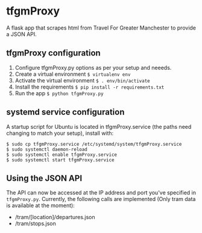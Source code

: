 tfgmProxy
========

A flask app that scrapes html from Travel For Greater Manchester to provide a JSON API.

## tfgmProxy configuration
1. Configure tfgmProxy.py options as per your setup and neeeds.
2. Create a virtual environment  `$ virtualenv env`
3. Activate the virtual environment  `$ . env/bin/activate`
4. Install the requirements `$ pip install -r requirements.txt`
5. Run the app `$ python tfgmProxy.py`

## systemd service configuration
A startup script for Ubuntu is located in tfgmProxy.service (the paths need changing to match your setup), install with:

````
$ sudo cp tfgmProxy.service /etc/systemd/system/tfgmProxy.service
$ sudo systemctl daemon-reload
$ sudo systemctl enable tfgmProxy.service
$ sudo systemctl start tfgmProxy.service 
````

## Using the JSON API
The API can now be accessed at the IP address and port you've specified in `tfgmProxy.py`.
Currently, the following calls are implemented (Only tram data is available at the moment):
* /tram/[location]/departures.json
* /tram/stops.json

